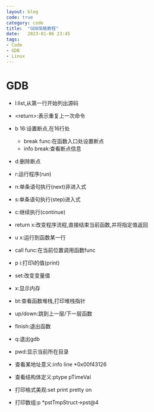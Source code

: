```yaml
---
layout: blog
code: true
category: code
title:  "GDB简略教程"
date:   2023-01-06 23:45
tags:
- Code
- GDB
- Linux
---
```



# GDB

- l:list,从第一行开始列出源码
- \<return>:表示重复上一次命令
- b 16:设置断点,在16行处
  - break func:在函数入口处设置断点
  - info break:查看断点信息
- d:删除断点
- r:运行程序(run)
- n:单条语句执行(next)非进入式
- s:单条语句执行(step)进入式
- c:继续执行(continue)
- return x:改变程序流程,直接结束当前函数,并将指定值返回
- u x:运行到函数某一行
- call func:在当前位置调用函数func
- p i:打印i的值(print)
- set:改变变量值
- x:显示内存
- bt:查看函数堆栈,打印堆栈指针
- up/down:跳到上一层/下一层函数
- finish:退出函数
- q:退出gdb
- pwd:显示当前所在目录

- 查看某地址意义:info line *0x00f43126
- 查看结构体定义:ptype pTimeVal
- 打印格式美观:set print pretty on
- 打印数组:p *pstTmpStruct->pst@4